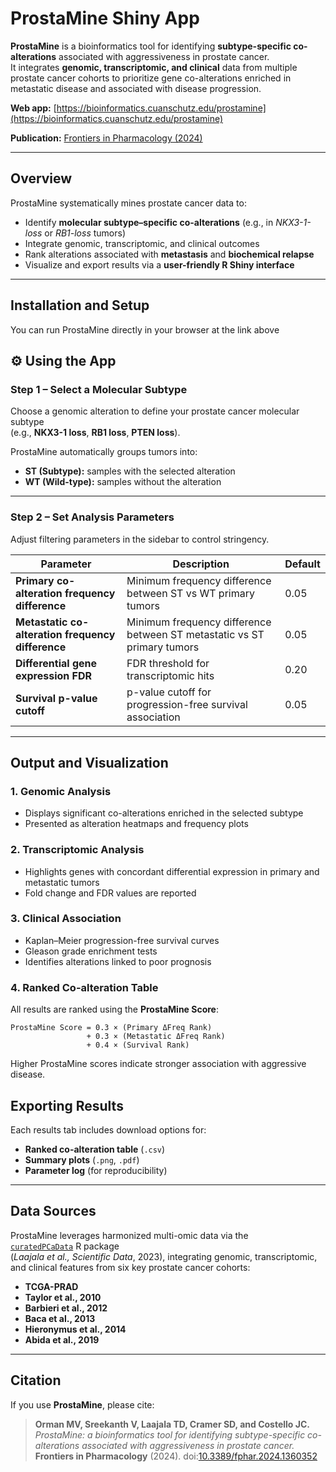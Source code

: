 # ProstaMine Shiny App

**ProstaMine** is a bioinformatics tool for identifying **subtype-specific co-alterations** associated with aggressiveness in prostate cancer.  
It integrates **genomic, transcriptomic, and clinical** data from multiple prostate cancer cohorts to prioritize gene co-alterations enriched in metastatic disease and associated with disease progression.

**Web app:** [https://bioinformatics.cuanschutz.edu/prostamine](https://bioinformatics.cuanschutz.edu/prostamine)


**Publication:** [Frontiers in Pharmacology (2024)](https://doi.org/10.3389/fphar.2024.1360352)

---

## Overview

ProstaMine systematically mines prostate cancer data to:

- Identify **molecular subtype–specific co-alterations** (e.g., in *NKX3-1-loss* or *RB1-loss* tumors)  
- Integrate genomic, transcriptomic, and clinical outcomes  
- Rank alterations associated with **metastasis** and **biochemical relapse**  
- Visualize and export results via a **user-friendly R Shiny interface**

---

## Installation and Setup

You can run ProstaMine directly in your browser at the link above

## ⚙️ Using the App

### Step 1 – Select a Molecular Subtype

Choose a genomic alteration to define your prostate cancer molecular subtype  
(e.g., **NKX3-1 loss**, **RB1 loss**, **PTEN loss**).  

ProstaMine automatically groups tumors into:

- **ST (Subtype):** samples with the selected alteration  
- **WT (Wild-type):** samples without the alteration  

---

### Step 2 – Set Analysis Parameters

Adjust filtering parameters in the sidebar to control stringency.

| Parameter | Description | Default |
|------------|--------------|----------|
| **Primary co-alteration frequency difference** | Minimum frequency difference between ST vs WT primary tumors | 0.05 |
| **Metastatic co-alteration frequency difference** | Minimum frequency difference between ST metastatic vs ST primary tumors | 0.05 |
| **Differential gene expression FDR** | FDR threshold for transcriptomic hits | 0.20 |
| **Survival p-value cutoff** | p-value cutoff for progression-free survival association | 0.05 |

---

## Output and Visualization

### 1. Genomic Analysis
- Displays significant co-alterations enriched in the selected subtype  
- Presented as alteration heatmaps and frequency plots  

### 2. Transcriptomic Analysis
- Highlights genes with concordant differential expression in primary and metastatic tumors  
- Fold change and FDR values are reported  

### 3. Clinical Association
- Kaplan–Meier progression-free survival curves  
- Gleason grade enrichment tests  
- Identifies alterations linked to poor prognosis  

### 4. Ranked Co-alteration Table

All results are ranked using the **ProstaMine Score**:

```text
ProstaMine Score = 0.3 × (Primary ΔFreq Rank)
                 + 0.3 × (Metastatic ΔFreq Rank)
                 + 0.4 × (Survival Rank)
```

Higher ProstaMine scores indicate stronger association with aggressive disease.

## Exporting Results

Each results tab includes download options for:

- **Ranked co-alteration table** (`.csv`)
- **Summary plots** (`.png`, `.pdf`)
- **Parameter log** (for reproducibility)

---

## Data Sources

ProstaMine leverages harmonized multi-omic data via the  
[`curatedPCaData`](https://github.com/FIMM-CURATED/curatedPCaData) R package  
(*Laajala et al.,* *Scientific Data*, 2023), integrating genomic, transcriptomic, and clinical features from six key prostate cancer cohorts:

- **TCGA-PRAD**
- **Taylor et al., 2010**
- **Barbieri et al., 2012**
- **Baca et al., 2013**
- **Hieronymus et al., 2014**
- **Abida et al., 2019**

---

## Citation

If you use **ProstaMine**, please cite:

> **Orman MV, Sreekanth V, Laajala TD, Cramer SD, and Costello JC.**  
> *ProstaMine: a bioinformatics tool for identifying subtype-specific co-alterations associated with aggressiveness in prostate cancer.*  
> **Frontiers in Pharmacology** (2024). doi:[10.3389/fphar.2024.1360352](https://doi.org/10.3389/fphar.2024.1360352)
